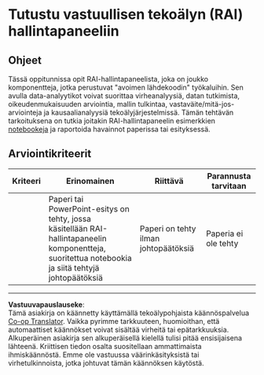 <!--
CO_OP_TRANSLATOR_METADATA:
{
  "original_hash": "91c6a180ef08e20cc15acfd2d6d6e164",
  "translation_date": "2025-09-05T00:19:52+00:00",
  "source_file": "9-Real-World/2-Debugging-ML-Models/assignment.md",
  "language_code": "fi"
}
-->
# Tutustu vastuullisen tekoälyn (RAI) hallintapaneeliin

## Ohjeet

Tässä oppitunnissa opit RAI-hallintapaneelista, joka on joukko komponentteja, jotka perustuvat "avoimen lähdekoodin" työkaluihin. Sen avulla data-analyytikot voivat suorittaa virheanalyysiä, datan tutkimista, oikeudenmukaisuuden arviointia, mallin tulkintaa, vastaväite/mitä-jos-arviointeja ja kausaalianalyysiä tekoälyjärjestelmissä. Tämän tehtävän tarkoituksena on tutkia joitakin RAI-hallintapaneelin esimerkkien [notebookeja](https://github.com/Azure/RAI-vNext-Preview/tree/main/examples/notebooks) ja raportoida havainnot paperissa tai esityksessä.

## Arviointikriteerit

| Kriteeri | Erinomainen | Riittävä | Parannusta tarvitaan |
| -------- | ----------- | -------- | -------------------- |
|          | Paperi tai PowerPoint-esitys on tehty, jossa käsitellään RAI-hallintapaneelin komponentteja, suoritettua notebookia ja siitä tehtyjä johtopäätöksiä | Paperi on tehty ilman johtopäätöksiä | Paperia ei ole tehty |

---

**Vastuuvapauslauseke**:  
Tämä asiakirja on käännetty käyttämällä tekoälypohjaista käännöspalvelua [Co-op Translator](https://github.com/Azure/co-op-translator). Vaikka pyrimme tarkkuuteen, huomioithan, että automaattiset käännökset voivat sisältää virheitä tai epätarkkuuksia. Alkuperäinen asiakirja sen alkuperäisellä kielellä tulisi pitää ensisijaisena lähteenä. Kriittisen tiedon osalta suositellaan ammattimaista ihmiskäännöstä. Emme ole vastuussa väärinkäsityksistä tai virhetulkinnoista, jotka johtuvat tämän käännöksen käytöstä.